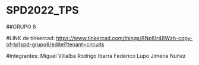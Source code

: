 
# SPD2022_TPS

##GRUPO 8

#LINK de tinkercad: 
                   https://www.tinkercad.com/things/8Np6Ir48Wzh-copy-of-tp1spd-grupo8/editel?tenant=circuits

#Integrantes: 
              Miguel Villalba
              Rodrigo Ibarra
              Federico Lupo
              Jimena Nuñez
